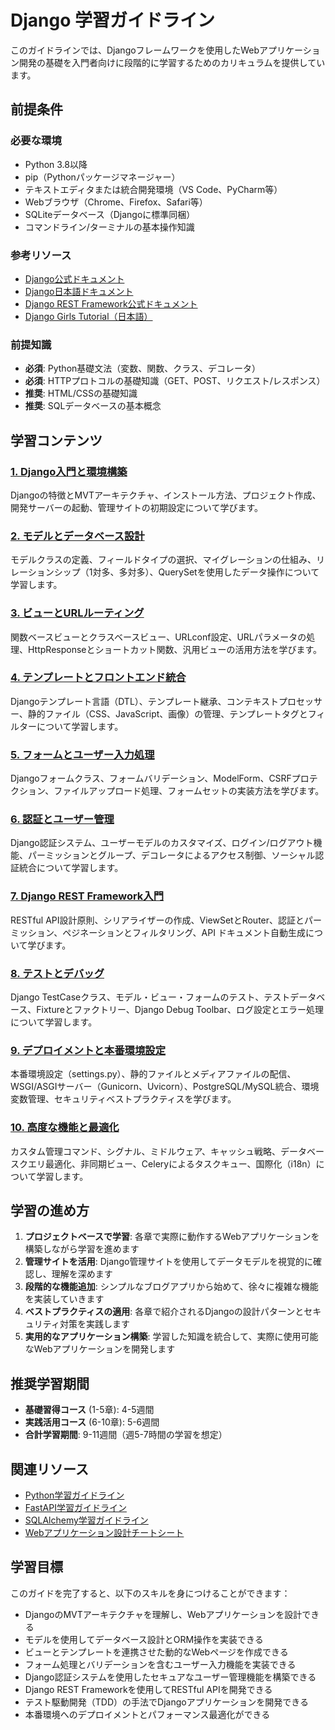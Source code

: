 # Django 学習ガイドライン

このガイドラインでは、Djangoフレームワークを使用したWebアプリケーション開発の基礎を入門者向けに段階的に学習するためのカリキュラムを提供しています。

## 前提条件
### 必要な環境
- Python 3.8以降
- pip（Pythonパッケージマネージャー）
- テキストエディタまたは統合開発環境（VS Code、PyCharm等）
- Webブラウザ（Chrome、Firefox、Safari等）
- SQLiteデータベース（Djangoに標準同梱）
- コマンドライン/ターミナルの基本操作知識

### 参考リソース
- [Django公式ドキュメント](https://docs.djangoproject.com/)
- [Django日本語ドキュメント](https://docs.djangoproject.com/ja/)
- [Django REST Framework公式ドキュメント](https://www.django-rest-framework.org/)
- [Django Girls Tutorial（日本語）](https://tutorial.djangogirls.org/ja/)

### 前提知識
- **必須**: Python基礎文法（変数、関数、クラス、デコレータ）
- **必須**: HTTPプロトコルの基礎知識（GET、POST、リクエスト/レスポンス）
- **推奨**: HTML/CSSの基礎知識
- **推奨**: SQLデータベースの基本概念

## 学習コンテンツ
### [1. Django入門と環境構築](https://fcircle-biz.github.io/tech_docs/guide/programming-languages/python-ecosystem/django/django-learning-material-01.html)
Djangoの特徴とMVTアーキテクチャ、インストール方法、プロジェクト作成、開発サーバーの起動、管理サイトの初期設定について学びます。

### [2. モデルとデータベース設計](https://fcircle-biz.github.io/tech_docs/guide/programming-languages/python-ecosystem/django/django-learning-material-02.html)
モデルクラスの定義、フィールドタイプの選択、マイグレーションの仕組み、リレーションシップ（1対多、多対多）、QuerySetを使用したデータ操作について学習します。

### [3. ビューとURLルーティング](https://fcircle-biz.github.io/tech_docs/guide/programming-languages/python-ecosystem/django/django-learning-material-03.html)
関数ベースビューとクラスベースビュー、URLconf設定、URLパラメータの処理、HttpResponseとショートカット関数、汎用ビューの活用方法を学びます。

### [4. テンプレートとフロントエンド統合](https://fcircle-biz.github.io/tech_docs/guide/programming-languages/python-ecosystem/django/django-learning-material-04.html)
Djangoテンプレート言語（DTL）、テンプレート継承、コンテキストプロセッサー、静的ファイル（CSS、JavaScript、画像）の管理、テンプレートタグとフィルターについて学習します。

### [5. フォームとユーザー入力処理](https://fcircle-biz.github.io/tech_docs/guide/programming-languages/python-ecosystem/django/django-learning-material-05.html)
Djangoフォームクラス、フォームバリデーション、ModelForm、CSRFプロテクション、ファイルアップロード処理、フォームセットの実装方法を学びます。

### [6. 認証とユーザー管理](https://fcircle-biz.github.io/tech_docs/guide/programming-languages/python-ecosystem/django/django-learning-material-06.html)
Django認証システム、ユーザーモデルのカスタマイズ、ログイン/ログアウト機能、パーミッションとグループ、デコレータによるアクセス制御、ソーシャル認証統合について学習します。

### [7. Django REST Framework入門](https://fcircle-biz.github.io/tech_docs/guide/programming-languages/python-ecosystem/django/django-learning-material-07.html)
RESTful API設計原則、シリアライザーの作成、ViewSetとRouter、認証とパーミッション、ペジネーションとフィルタリング、API ドキュメント自動生成について学びます。

### [8. テストとデバッグ](https://fcircle-biz.github.io/tech_docs/guide/programming-languages/python-ecosystem/django/django-learning-material-08.html)
Django TestCaseクラス、モデル・ビュー・フォームのテスト、テストデータベース、Fixtureとファクトリー、Django Debug Toolbar、ログ設定とエラー処理について学習します。

### [9. デプロイメントと本番環境設定](https://fcircle-biz.github.io/tech_docs/guide/programming-languages/python-ecosystem/django/django-learning-material-09.html)
本番環境設定（settings.py）、静的ファイルとメディアファイルの配信、WSGI/ASGIサーバー（Gunicorn、Uvicorn）、PostgreSQL/MySQL統合、環境変数管理、セキュリティベストプラクティスを学びます。

### [10. 高度な機能と最適化](https://fcircle-biz.github.io/tech_docs/guide/programming-languages/python-ecosystem/django/django-learning-material-10.html)
カスタム管理コマンド、シグナル、ミドルウェア、キャッシュ戦略、データベースクエリ最適化、非同期ビュー、Celeryによるタスクキュー、国際化（i18n）について学習します。

## 学習の進め方
1. **プロジェクトベースで学習**: 各章で実際に動作するWebアプリケーションを構築しながら学習を進めます
2. **管理サイトを活用**: Django管理サイトを使用してデータモデルを視覚的に確認し、理解を深めます
3. **段階的な機能追加**: シンプルなブログアプリから始めて、徐々に複雑な機能を実装していきます
4. **ベストプラクティスの適用**: 各章で紹介されるDjangoの設計パターンとセキュリティ対策を実践します
5. **実用的なアプリケーション構築**: 学習した知識を統合して、実際に使用可能なWebアプリケーションを開発します

## 推奨学習期間
- **基礎習得コース** (1-5章): 4-5週間
- **実践活用コース** (6-10章): 5-6週間
- **合計学習期間**: 9-11週間（週5-7時間の学習を想定）

## 関連リソース
- [Python学習ガイドライン](https://fcircle-biz.github.io/tech_docs/guide/programming-languages/python-ecosystem/python/README.html)
- [FastAPI学習ガイドライン](https://fcircle-biz.github.io/tech_docs/guide/programming-languages/python-ecosystem/fastapi/README.html)
- [SQLAlchemy学習ガイドライン](https://fcircle-biz.github.io/tech_docs/guide/programming-languages/python-ecosystem/sqlalchemy/README.html)
- [Webアプリケーション設計チートシート](https://fcircle-biz.github.io/tech_docs/cheatsheet/web/web-app-design-cheatsheet.html)

## 学習目標
このガイドを完了すると、以下のスキルを身につけることができます：
- DjangoのMVTアーキテクチャを理解し、Webアプリケーションを設計できる
- モデルを使用してデータベース設計とORM操作を実装できる
- ビューとテンプレートを連携させた動的なWebページを作成できる
- フォーム処理とバリデーションを含むユーザー入力機能を実装できる
- Django認証システムを使用したセキュアなユーザー管理機能を構築できる
- Django REST Frameworkを使用してRESTful APIを開発できる
- テスト駆動開発（TDD）の手法でDjangoアプリケーションを開発できる
- 本番環境へのデプロイメントとパフォーマンス最適化ができる
